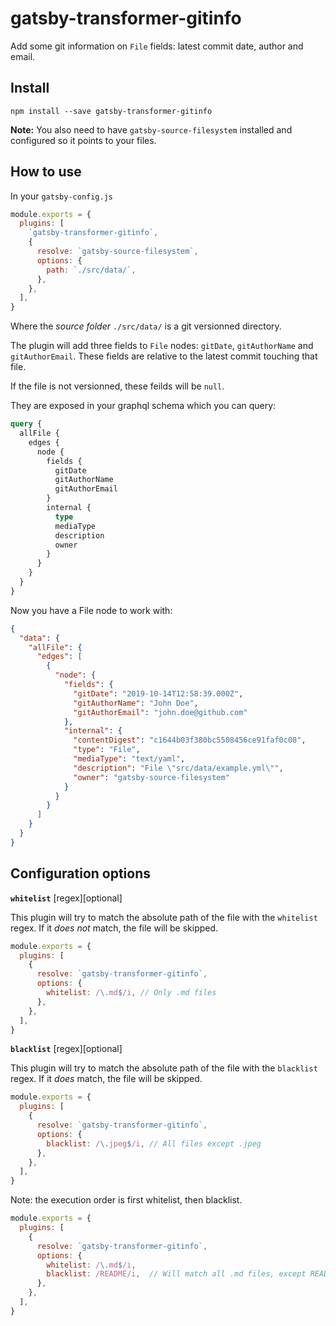 # gatsby-transformer-gitinfo

Add some git information on `File` fields: latest commit date, author and email.

## Install

`npm install --save gatsby-transformer-gitinfo`

**Note:** You also need to have `gatsby-source-filesystem` installed and configured so it
points to your files.

## How to use

In your `gatsby-config.js`

```javascript
module.exports = {
  plugins: [
    `gatsby-transformer-gitinfo`,
    {
      resolve: `gatsby-source-filesystem`,
      options: {
        path: `./src/data/`,
      },
    },
  ],
}
```

Where the _source folder_ `./src/data/` is a git versionned directory.

The plugin will add three fields to `File` nodes: `gitDate`, `gitAuthorName` and `gitAuthorEmail`. These fields are relative to the latest commit touching that file.

If the file is not versionned, these feilds will be `null`.

They are exposed in your graphql schema which you can query:

```graphql
query {
  allFile {
    edges {
      node {
        fields {
          gitDate
          gitAuthorName
          gitAuthorEmail
        }
        internal {
          type
          mediaType
          description
          owner
        }
      }
    }
  }
}
```

Now you have a File node to work with:

```json
{
  "data": {
    "allFile": {
      "edges": [
        {
          "node": {
            "fields": {
              "gitDate": "2019-10-14T12:58:39.000Z",
              "gitAuthorName": "John Doe",
              "gitAuthorEmail": "john.doe@github.com"
            },
            "internal": {
              "contentDigest": "c1644b03f380bc5508456ce91faf0c08",
              "type": "File",
              "mediaType": "text/yaml",
              "description": "File \"src/data/example.yml\"",
              "owner": "gatsby-source-filesystem"
            }
          }
        }
      ]
    }
  }
}
```

## Configuration options

**`whitelist`** [regex][optional]

This plugin will try to match the absolute path of the file with the `whitelist` regex.
If it *does not* match, the file will be skipped.

```javascript
module.exports = {
  plugins: [
    {
      resolve: `gatsby-transformer-gitinfo`,
      options: {
        whitelist: /\.md$/i, // Only .md files
      },
    },
  ],
}
```


**`blacklist`** [regex][optional]

This plugin will try to match the absolute path of the file with the `blacklist` regex.
If it *does* match, the file will be skipped.

```javascript
module.exports = {
  plugins: [
    {
      resolve: `gatsby-transformer-gitinfo`,
      options: {
        blacklist: /\.jpeg$/i, // All files except .jpeg
      },
    },
  ],
}
```


Note: the execution order is first whitelist, then blacklist.

```javascript
module.exports = {
  plugins: [
    {
      resolve: `gatsby-transformer-gitinfo`,
      options: {
        whitelist: /\.md$/i,
        blacklist: /README/i,  // Will match all .md files, except README.md
      },
    },
  ],
}
```